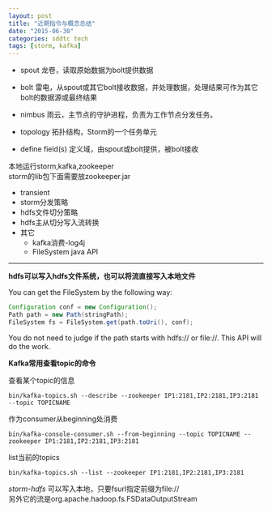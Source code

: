 ```yaml
---
layout: post
title: "近期指令与概念总结"
date: "2015-06-30"
categories: sddtc tech
tags: [storm, kafka]
---
```


* spout 龙卷，读取原始数据为bolt提供数据  
* bolt 雷电，从spout或其它bolt接收数据，并处理数据，处理结果可作为其它bolt的数据源或最终结果  
* nimbus 雨云，主节点的守护进程，负责为工作节点分发任务。  

* topology 拓扑结构，Storm的一个任务单元  
* define field(s) 定义域，由spout或bolt提供，被bolt接收  

本地运行storm,kafka,zookeeper  
storm的lib包下面需要放zookeeper.jar  

- transient
- storm分发策略
- hdfs文件切分策略
- hdfs主从切分写入流转换
- 其它
  - kafka消费-log4j
  - FileSystem java API

* * *

**hdfs可以写入hdfs文件系统，也可以将流直接写入本地文件**

You can get the FileSystem by the following way:

```java
Configuration conf = new Configuration();
Path path = new Path(stringPath);
FileSystem fs = FileSystem.get(path.toUri(), conf);

```

You do not need to judge if the path starts with hdfs:// or file://. This API will do the work.  

**Kafka常用查看topic的命令**  

查看某个topic的信息  

```vim
bin/kafka-topics.sh --describe --zookeeper IP1:2181,IP2:2181,IP3:2181 --topic TOPICNAME
```
 
作为consumer从beginning处消费  

```vim
bin/kafka-console-consumer.sh --from-beginning --topic TOPICNAME --zookeeper IP1:2181,IP2:2181,IP3:2181
```

list当前的topics  

```vim
bin/kafka-topics.sh --list --zookeeper IP1:2181,IP2:2181,IP3:2181
```

*storm-hdfs* 可以写入本地，只要fsurl指定前缀为file://  
另外它的流是org.apache.hadoop.fs.FSDataOutputStream  

